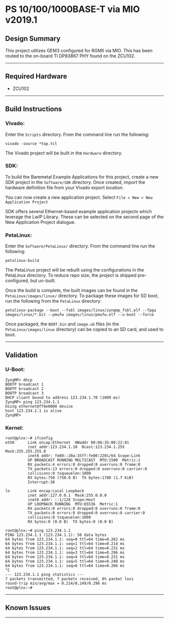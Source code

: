 # PS 10/100/1000BASE-T via MIO v2019.1

## **Design Summary**

This project utilizes GEM3 configured for RGMII via MIO. This has been routed to the on-board TI DP83867 PHY found on the ZCU102.

---

## **Required Hardware**
- ZCU102
---

## **Build Instructions**

### **Vivado:**

Enter the `Scripts` directory. From the command line run the following:

`vivado -source *top.tcl`

The Vivado project will be built in the `Hardware` directory.

### **SDK**:

To build the Baremetal Example Applications for this project, create a new SDK project in the `Software/SDK` directory. Once created, import the hardware definition file from your Vivado export location.

You can now create a new application project. Select `File > New > New Application Project`

SDK offers several Ethernet-based example application projects which leverage the LwIP Library. These can be selected on the second page of the New Application Project dialogue.

### **PetaLinux**:

Enter the `Software/PetaLinux/` directory. From the command line run the following:

`petalinux-build`

The PetaLinux project will be rebuilt using the configurations in the PetaLinux directory. To reduce repo size, the project is shipped pre-configured, but un-built.

Once the build is complete, the built images can be found in the `PetaLinux/images/linux/`
directory. To package these images for SD boot, run the following from the `PetaLinux` directory:

`petalinux-package --boot --fsbl images/linux/zynqmp_fsbl.elf --fpga images/linux/*.bit --pmufw images/linux/pmufw.elf --u-boot --force`

Once packaged, the `BOOT.bin` and `image.ub` files (in the `PetaLinux/images/linux` directory) can be copied to an SD card, and used to boot.

---

## **Validation**

### **U-Boot:**
```
ZynqMP> dhcp
BOOTP broadcast 1
BOOTP broadcast 2
BOOTP broadcast 3
DHCP client bound to address 123.234.1.70 (1009 ms)
ZynqMP> ping 123.234.1.1
Using ethernet@ff0e0000 device
host 123.234.1.1 is alive
ZynqMP>
```
### **Kernel:**
```
root@plnx:~# ifconfig
eth0      Link encap:Ethernet  HWaddr 00:0A:35:00:22:01
          inet addr:123.234.1.10  Bcast:123.234.1.255  Mask:255.255.255.0
          inet6 addr: fe80::20a:35ff:fe00:2201/64 Scope:Link
          UP BROADCAST RUNNING MULTICAST  MTU:1500  Metric:1
          RX packets:4 errors:0 dropped:0 overruns:0 frame:0
          TX packets:13 errors:0 dropped:0 overruns:0 carrier:0
          collisions:0 txqueuelen:1000
          RX bytes:750 (750.0 B)  TX bytes:1780 (1.7 KiB)
          Interrupt:30

lo        Link encap:Local Loopback
          inet addr:127.0.0.1  Mask:255.0.0.0
          inet6 addr: ::1/128 Scope:Host
          UP LOOPBACK RUNNING  MTU:65536  Metric:1
          RX packets:0 errors:0 dropped:0 overruns:0 frame:0
          TX packets:0 errors:0 dropped:0 overruns:0 carrier:0
          collisions:0 txqueuelen:1000
          RX bytes:0 (0.0 B)  TX bytes:0 (0.0 B)

root@plnx:~# ping 123.234.1.1
PING 123.234.1.1 (123.234.1.1): 56 data bytes
64 bytes from 123.234.1.1: seq=0 ttl=64 time=0.262 ms
64 bytes from 123.234.1.1: seq=1 ttl=64 time=0.214 ms
64 bytes from 123.234.1.1: seq=2 ttl=64 time=0.231 ms
64 bytes from 123.234.1.1: seq=3 ttl=64 time=0.296 ms
64 bytes from 123.234.1.1: seq=4 ttl=64 time=0.231 ms
64 bytes from 123.234.1.1: seq=5 ttl=64 time=0.248 ms
64 bytes from 123.234.1.1: seq=6 ttl=64 time=0.266 ms
^C
--- 123.234.1.1 ping statistics ---
7 packets transmitted, 7 packets received, 0% packet loss
round-trip min/avg/max = 0.214/0.249/0.296 ms
root@plnx:~#
```
---

## **Known Issues**

---